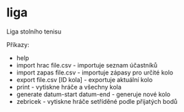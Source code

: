 # liga
Liga stolního tenisu


Příkazy:
 - help
 - import hrac file.csv - importuje seznam účastníků
 - import zapas file.csv - importuje zápasy pro určité kolo
 - export file.csv [ID kola] - exportuje aktuální kolo
 - print - vytiskne hráče a všechny kola
 - generate datum-start datum-end - generuje nové kolo
 - zebricek - vytiskne hráče setříděné podle přijatých bodů
